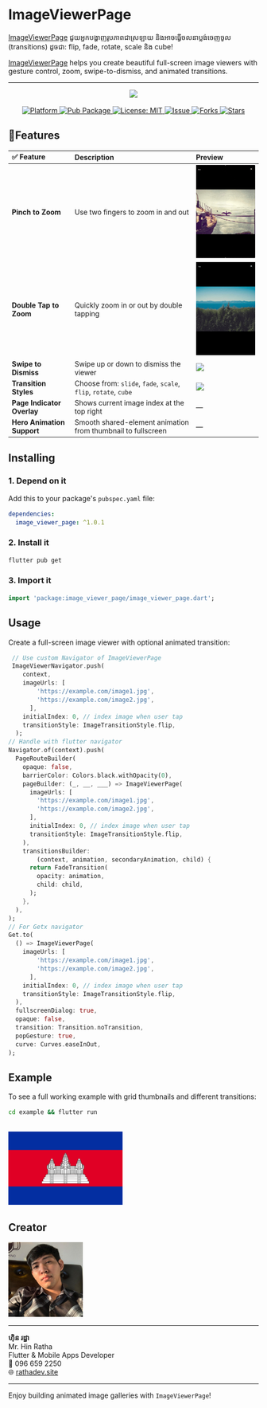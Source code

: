 # ImageViewerPage

[ImageViewerPage](https://pub.dev/packages/image_viewer_page) ជួយអ្នកបង្ហាញរូបភាពជាស្រឡាយ និងអាចធ្វើចលនាប្លង់ចេញចូល (transitions) ដូចជា: flip, fade, rotate, scale និង cube!

[ImageViewerPage](https://pub.dev/packages/image_viewer_page) helps you create beautiful full-screen image viewers with gesture control, zoom, swipe-to-dismiss, and animated transitions.

<hr />
<p align="center">
  <img src="https://raw.githubusercontent.com/RathaIct/ImageViewerPage/main/images/thumbnail.gif"/>
</p>
<p align="center">
  <a href="https://flutter.dev">
    <img src="https://img.shields.io/badge/Platform-Flutter-yellow.svg" alt="Platform" />
  </a>
  <a href="https://pub.dev/packages/image_viewer_page">
    <img src="https://img.shields.io/pub/v/image_viewer_page.svg" alt="Pub Package" />
  </a>
  <a href="https://opensource.org/licenses/MIT">
    <img src="https://img.shields.io/badge/License-MIT-red.svg" alt="License: MIT" />
  </a>
  <a href="https://github.com/RathaIct/ImageViewerPage/issues">
    <img src="https://img.shields.io/github/issues/RathaIct/ImageViewerPage" alt="Issue" />
  </a>
  <a href="https://github.com/RathaIct/ImageViewerPage/network">
    <img src="https://img.shields.io/github/forks/RathaIct/ImageViewerPage" alt="Forks" />
  </a>
  <a href="https://github.com/RathaIct/ImageViewerPage/stargazers">
    <img src="https://img.shields.io/github/stars/RathaIct/ImageViewerPage" alt="Stars" />
  </a>
</p>

## 🧩Features

<table>
  <thead>
    <tr>
      <th style="text-align:left;">✅ Feature</th>
      <th style="text-align:left;">Description</th>
      <th style="text-align:left;">Preview</th>
    </tr>
  </thead>
  <tbody>
    <tr>
      <td><strong>Pinch to Zoom</strong></td>
      <td>Use two fingers to zoom in and out</td>
      <td><img src="https://raw.githubusercontent.com/RathaIct/ImageViewerPage/main/images/pinch_zoom.gif" width="200"/></td>
    </tr>
    <tr>
      <td><strong>Double Tap to Zoom</strong></td>
      <td>Quickly zoom in or out by double tapping</td>
      <td><img src="https://raw.githubusercontent.com/RathaIct/ImageViewerPage/main/images/touble_tap_zoom.gif" width="200"/></td>
    </tr>
    <tr>
      <td><strong>Swipe to Dismiss</strong></td>
      <td>Swipe up or down to dismiss the viewer</td>
      <td><img src="https://raw.githubusercontent.com/RathaIct/ImageViewerPage/main/images/dismiss.gif" width="200"/></td>
    </tr>
    <tr>
      <td><strong>Transition Styles</strong></td>
      <td>Choose from: <code>slide</code>, <code>fade</code>, <code>scale</code>, <code>flip</code>, <code>rotate</code>, <code>cube</code></td>
      <td><img src="https://raw.githubusercontent.com/RathaIct/ImageViewerPage/main/images/transition.gif" width="200"/></td>
    </tr>
    <tr>
      <td><strong>Page Indicator Overlay</strong></td>
      <td>Shows current image index at the top right</td>
      <td>—</td>
    </tr>
    <tr>
      <td><strong>Hero Animation Support</strong></td>
      <td>Smooth shared-element animation from thumbnail to fullscreen</td>
      <td>—</td>
    </tr>
  </tbody>
</table>

## Installing

### 1. Depend on it

Add this to your package's `pubspec.yaml` file:

```yaml
dependencies:
  image_viewer_page: ^1.0.1
```

### 2. Install it

```bash
flutter pub get
```

### 3. Import it

```dart
import 'package:image_viewer_page/image_viewer_page.dart';
```

## Usage

Create a full-screen image viewer with optional animated transition:

```dart
 // Use custom Navigator of ImageViewerPage
 ImageViewerNavigator.push(
    context,
    imageUrls: [
        'https://example.com/image1.jpg',
        'https://example.com/image2.jpg',
      ],
    initialIndex: 0, // index image when user tap
    transitionStyle: ImageTransitionStyle.flip,
  );
// Handle with flutter navigator
Navigator.of(context).push(
  PageRouteBuilder(
    opaque: false,
    barrierColor: Colors.black.withOpacity(0),
    pageBuilder: (_, __, ___) => ImageViewerPage(
      imageUrls: [
        'https://example.com/image1.jpg',
        'https://example.com/image2.jpg',
      ],
      initialIndex: 0, // index image when user tap
      transitionStyle: ImageTransitionStyle.flip,
    ),
    transitionsBuilder:
        (context, animation, secondaryAnimation, child) {
      return FadeTransition(
        opacity: animation,
        child: child,
      );
    },
  ),
);
// For Getx navigator
Get.to(
  () => ImageViewerPage(
    imageUrls: [
        'https://example.com/image1.jpg',
        'https://example.com/image2.jpg',
      ],
    initialIndex: 0, // index image when user tap
    transitionStyle: ImageTransitionStyle.flip,
  ),
  fullscreenDialog: true,
  opaque: false,
  transition: Transition.noTransition,
  popGesture: true,
  curve: Curves.easeInOut,
);

```

## Example

To see a full working example with grid thumbnails and different transitions:

```bash
cd example && flutter run
```

<br />
<img src="https://raw.githubusercontent.com/RathaIct/ImageViewerPage/main/cambodia.webp" width="230" />

## Creator

<img src="https://raw.githubusercontent.com/RathaIct/ImageViewerPage/main/ratha.jpeg" width="150" />

<hr />

**ហ៊ិន រដ្ឋា**  
Mr. Hin Ratha  
Flutter & Mobile Apps Developer  
📱 096 659 2250  
🌐 [rathadev.site](https://rathadev.site)

---

Enjoy building animated image galleries with `ImageViewerPage`!
